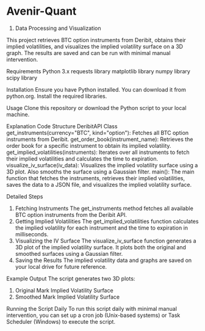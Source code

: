 # Avenir-Quant
1. Data Processing and Visualization

This project retrieves BTC option instruments from Deribit, obtains their implied volatilities, and visualizes the implied volatility surface on a 3D graph. The results are saved and can be run with minimal manual intervention.

Requirements
Python 3.x
requests library
matplotlib library
numpy library
scipy library

Installation
Ensure you have Python installed. You can download it from python.org.
Install the required libraries.

Usage
Clone this repository or download the Python script to your local machine.

Explanation
Code Structure
DeribitAPI Class
get_instruments(currency="BTC", kind="option"): Fetches all BTC option instruments from Deribit.
get_order_book(instrument_name): Retrieves the order book for a specific instrument to obtain its implied volatility.
get_implied_volatilities(instruments): Iterates over all instruments to fetch their implied volatilities and calculates the time to expiration.
visualize_iv_surface(iv_data): Visualizes the implied volatility surface using a 3D plot. Also smooths the surface using a Gaussian filter.
main(): The main function that fetches the instruments, retrieves their implied volatilities, saves the data to a JSON file, and visualizes the implied volatility surface.

Detailed Steps
1. Fetching Instruments
The get_instruments method fetches all available BTC option instruments from the Deribit API.
2. Getting Implied Volatilities
The get_implied_volatilities function calculates the implied volatility for each instrument and the time to expiration in milliseconds.
3. Visualizing the IV Surface
The visualize_iv_surface function generates a 3D plot of the implied volatility surface. It plots both the original and smoothed surfaces using a Gaussian filter.
4. Saving the Results
The implied volatility data and graphs are saved on your local drive for future reference.

Example Output
The script generates two 3D plots:
1. Original Mark Implied Volatility Surface
2. Smoothed Mark Implied Volatility Surface

Running the Script Daily
To run this script daily with minimal manual intervention, you can set up a cron job (Unix-based systems) or Task Scheduler (Windows) to execute the script.
